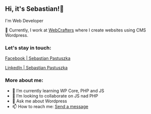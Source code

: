 ## Hi, it's Sebastian!👋
I'm Web Developer

🔭 Currently, I work at [WebCrafters](https://webcrafters.pl/) where I create websites using CMS Wordpress.

### Let's stay in touch:

[Facebook | Sebastian Pastuszka](https://www.facebook.com/s.pastuszka08)

[LinkedIn | Sebastian Pastuszka](https://www.linkedin.com/in/sebastian-pastuszka/)

### More about me:

- 🌱 I’m currently learning WP Core, PHP and JS
- 👯 I’m looking to collaborate on JS nad PHP
- 💬 Ask me about Wordpress
- 📫 How to reach me: [Send a message](mailto:s.pastuszka08@gmail.com)
